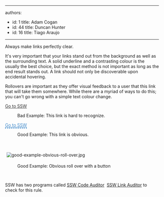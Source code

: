 

---
authors:
  - id: 1
    title: Adam Cogan
  - id: 44
    title: Duncan Hunter
  - id: 16
    title: Tiago Araujo
---




<span class='intro'> <p>Always make links perfectly clear.</p> </span>

<p> It's very important that your links stand out from the background as well as the surrounding text. A solid underline and a contrasting colour is the usually the best choice, but the exact method is not important as long as the end result stands out. A link should not only be discoverable upon accidental hovering. </p><p> Rollovers are important as they offer visual feedback to a user that this link that will take them somewhere. While there are a myriad of ways to do this; you can't go wrong with a simple text colour change. </p>
<dl class="badImage"><p class="ssw15-rteElement-GreyBox">
      <a href="http&#58;//www.ssw.com.au/SSW/Standards/Rules/RulesToBetterWebsitesNavigation.aspx#" style="border-bottom-width&#58;medium;border-bottom-style&#58;none;color&#58;#333333;">Go to SSW</a> </p><dd>Bad Example&#58; This link is hard to recognize.</dd></dl><dl class="goodImage"><p class="ssw15-rteElement-GreyBox">
      <a href="http&#58;//www.ssw.com.au/SSW/Standards/Rules/RulesToBetterWebsitesNavigation.aspx#" style="border-bottom-style&#58;dotted;color&#58;#448ccb;">Go to SSW</a> </p><dd>Good Example&#58; This link is obvious.</dd><p class="ssw15-rteElement-P">​<br></p><p class="ssw15-rteElement-P"><img src="/WebSites/RulestoBetterWebsitesNavigation/PublishingImages/Pages/Do-you-underline-links-and-include-a-rollover/good-example-obvious-roll-over.jpg" alt="good-example-obvious-roll-over.jpg" style="margin&#58;5px;" /><br></p><dd class="ssw15-rteElement-FigureGood">​Good Example&#58; Obvious roll over with a button<br></dd><p class="ssw15-rteElement-P">​<br></p></dl> SSW&#160;has two&#160;programs called 
<a href="http&#58;//www.ssw.com.au/ssw/CodeAuditor/Rules.aspx#BreadCrumbs">SSW Code Auditor</a>&#160; <a href="https&#58;//sswlinkauditor.com/">SSW Link Auditor​</a>&#160;to check for this rule.


